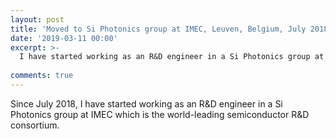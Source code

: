 ```yaml
---
layout: post
title: 'Moved to Si Photonics group at IMEC, Leuven, Belgium, July 2018'
date: '2019-03-11 00:00'
excerpt: >-
  I have started working as an R&D engineer in a Si Photonics group at IMEC which is the world-leading semiconductor R&D consortium since July 2018.
 
comments: true
---
```

Since July 2018, I have started working as an R&D engineer in a Si Photonics group at IMEC which is the world-leading semiconductor R&D consortium.
